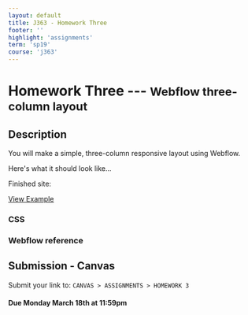 ```yaml
---
layout: default
title: J363 - Homework Three
footer: ''
highlight: 'assignments'
term: 'sp19'
course: 'j363'
---
```

# Homework Three --- <small>Webflow three-column layout</small>
## Description
You will make a simple, three-column responsive layout using Webflow.


Here's what it should look like...
<div class="card-block">
  <p class="card-text lead">Finished site:</p>
  <a href="#" class="btn btn-primary" target="_blank">View Example</a>
</div>


### CSS

### Webflow reference

## Submission - Canvas


Submit your link to: `CANVAS > ASSIGNMENTS > HOMEWORK 3`

#### **Due Monday March 18th at 11:59pm**